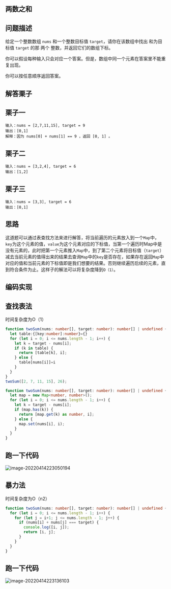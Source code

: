 ## 两数之和

## 问题描述

给定一个整数数组 `nums` 和一个整数目标值 `target`，请你在该数组中找出 和为目标值 `target`  的那 两个 整数，并返回它们的数组下标。

你可以假设每种输入只会对应一个答案。但是，数组中同一个元素在答案里不能重复出现。

你可以按任意顺序返回答案。

## 解答栗子

## 栗子一

```
输入：nums = [2,7,11,15], target = 9
输出：[0,1]
解释：因为 nums[0] + nums[1] == 9 ，返回 [0, 1] 。
```

## 栗子二

```
输入：nums = [3,2,4], target = 6
输出：[1,2]
```

## 栗子三

```
输入：nums = [3,3], target = 6
输出：[0,1]
```

## 思路

这道题可以通过表查找方法来进行解答，将当前遍历的元素放入到一个`Map`中，`key`为这个元素的值，`value`为这个元素对应的下标值，当第一个遍历时Map中是没有元素的，此时把第一个元素推入`Map`中，到了第二个元素将目标值（`target`）减去当前元素的值得出来的结果去查询`Map`中的`key`是否存在，如果存在返回`Map`中对应的值和当前元素的下标值即是我们想要的结果。否则继续遍历后续的元素，直到符合条件为止。这样子的解法可以将复杂度降到`O（1）`。

## 编码实现

## 查找表法

时间复杂度为O（1）

```typescript
function twoSum(nums: number[], target: number): number[] | undefined {
  let table:{[key:number]:number}={}
  for (let i = 0; i <= nums.length - 1; i++) {
    let k = target - nums[i];
    if (k in table) {
      return [table[k], i];
    } else {
      table[nums[i]]=i
    }
  }
}
twoSum([2, 7, 11, 15], 26);
```

```typescript
function twoSum(nums: number[], target: number): number[] | undefined {
  let map = new Map<number, number>();
  for (let i = 0; i <= nums.length - 1; i++) {
    let k = target - nums[i];
    if (map.has(k)) {
      return [map.get(k) as number, i];
    } else {
      map.set(nums[i], i);
    }
  }
}
```

## 跑一下代码

![image-20220414223050194](https://raw.githubusercontent.com/QC2168/note-img/main/202204142230525.png)

## 暴力法

时间复杂度为O（n2）

```typescript
function twoSum(nums: number[], target: number): number[] | undefined {
  for (let i = 0; i <= nums.length - 1; i++) {
    for (let j = i+1; j <= nums.length - 1; j++) {
      if (nums[i] + nums[j] === target) {
        console.log([i, j]);
        return [i, j];
      }
    }
  }
}
```

## 跑一下代码

![image-20220414223136103](https://raw.githubusercontent.com/QC2168/note-img/main/202204142231145.png)